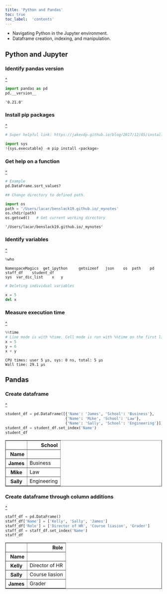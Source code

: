 ```yaml
--- 
title: 'Python and Pandas'
toc: true
toc_label:  'contents'
---
```


- Navigating Python in the Jupyter environment.
- Dataframe creation, indexing, and manipulation.

## Python and Jupyter

### Identify pandas version
<a href="#top">^</a>

```python
import pandas as pd
pd.__version__
```




    '0.21.0'



### Install pip packages
<a href="#top">^</a>

```python
# Super helpful link: https://jakevdp.github.io/blog/2017/12/05/installing-python-packages-from-jupyter/

import sys
!{sys.executable} -m pip install <package>
```

### Get help on a function
<a href="#top">^</a>

```python
# Example
pd.DataFrame.sort_values?
```


```python
## Change directory to defined path.
```


```python
import os
path = '/Users/lacar/benslack19.github.io/_mynotes'
os.chdir(path)   
os.getcwd()   # Get current working directory
```




    '/Users/lacar/benslack19.github.io/_mynotes'



### Identify variables
<a href="#top">^</a>

```python
%who
```

    NamespaceMagics	 get_ipython	 getsizeof	 json	 os	 path	 pd	 staff_df	 student_df	 
    sys	 var_dic_list	 x	 y	 



```python
# Deleting individual variables
```


```python
x = 5
del x
```

### Measure execution time
<a href="#top">^</a>

```python
%%time
# Line mode is with %time. Cell mode is run with %%time on the first line of the cell.
x = 5
y = 6
x + y
```

    CPU times: user 5 µs, sys: 0 ns, total: 5 µs
    Wall time: 29.1 µs


## Pandas

### Create dataframe
<a href="#top">^</a>

```python
student_df = pd.DataFrame([{'Name': 'James', 'School': 'Business'},
                           {'Name': 'Mike', 'School': 'Law'},
                           {'Name': 'Sally', 'School': 'Engineering'}])
student_df = student_df.set_index('Name')
student_df
```




<div>
<style scoped>
    .dataframe tbody tr th:only-of-type {
        vertical-align: middle;
    }

    .dataframe tbody tr th {
        vertical-align: top;
    }

    .dataframe thead th {
        text-align: right;
    }
</style>
<table border="1" class="dataframe">
  <thead>
    <tr style="text-align: right;">
      <th></th>
      <th>School</th>
    </tr>
    <tr>
      <th>Name</th>
      <th></th>
    </tr>
  </thead>
  <tbody>
    <tr>
      <th>James</th>
      <td>Business</td>
    </tr>
    <tr>
      <th>Mike</th>
      <td>Law</td>
    </tr>
    <tr>
      <th>Sally</th>
      <td>Engineering</td>
    </tr>
  </tbody>
</table>
</div>



### Create dataframe through column additions
<a href="#top">^</a>

```python
staff_df = pd.DataFrame()
staff_df['Name'] = ['Kelly', 'Sally', 'James']
staff_df['Role'] = ['Director of HR', 'Course liasion', 'Grader']
staff_df = staff_df.set_index('Name')
staff_df
```




<div>
<style scoped>
    .dataframe tbody tr th:only-of-type {
        vertical-align: middle;
    }

    .dataframe tbody tr th {
        vertical-align: top;
    }

    .dataframe thead th {
        text-align: right;
    }
</style>
<table border="1" class="dataframe">
  <thead>
    <tr style="text-align: right;">
      <th></th>
      <th>Role</th>
    </tr>
    <tr>
      <th>Name</th>
      <th></th>
    </tr>
  </thead>
  <tbody>
    <tr>
      <th>Kelly</th>
      <td>Director of HR</td>
    </tr>
    <tr>
      <th>Sally</th>
      <td>Course liasion</td>
    </tr>
    <tr>
      <th>James</th>
      <td>Grader</td>
    </tr>
  </tbody>
</table>
</div>




```python

```
